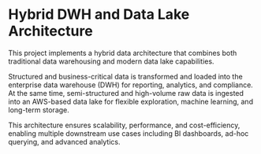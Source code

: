 # Hybrid DWH and Data Lake Architecture
This project implements a hybrid data architecture that combines both traditional data warehousing and modern data lake capabilities.

Structured and business-critical data is transformed and loaded into the enterprise data warehouse (DWH) for reporting, analytics, and compliance. 
At the same time, semi-structured and high-volume raw data is ingested into an AWS-based data lake for flexible exploration, machine learning, and long-term storage. 

This architecture ensures scalability, performance, and cost-efficiency, enabling multiple downstream use cases including BI dashboards, ad-hoc querying, and advanced analytics.

